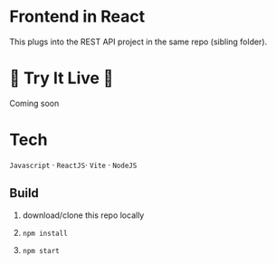 # Frontend in React

This plugs into the REST API project in the same repo (sibling folder).

# 🚀 Try It Live 🚀

Coming soon

# Tech

`Javascript` · `ReactJS`· `Vite` · `NodeJS`

## Build

1. download/clone this repo locally

2. `npm install`

3. `npm start`
